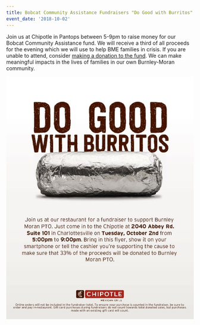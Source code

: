 ```yaml
---
title: Bobcat Community Assistance Fundraisers "Do Good with Burritos"
event_date: '2018-10-02'
---
```

Join us at Chipotle in Pantops between 5-9pm to raise money for our Bobcat Community Assistance fund. We will receive a third of all proceeds for the evening which we will use to help BME families in crisis. If you are unable to attend, consider [making a donation to the fund](https://squareup.com/store/burnleymoranpto). We can make meaningful impacts in the lives of families in our own Burnley-Moran community.

![](/uploads/174848-flyer.jpg)
